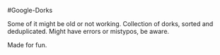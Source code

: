 #Google-Dorks

Some of it might be old or not working.
Collection of dorks, sorted and deduplicated. Might have errors or mistypos, be aware.

Made for fun.
